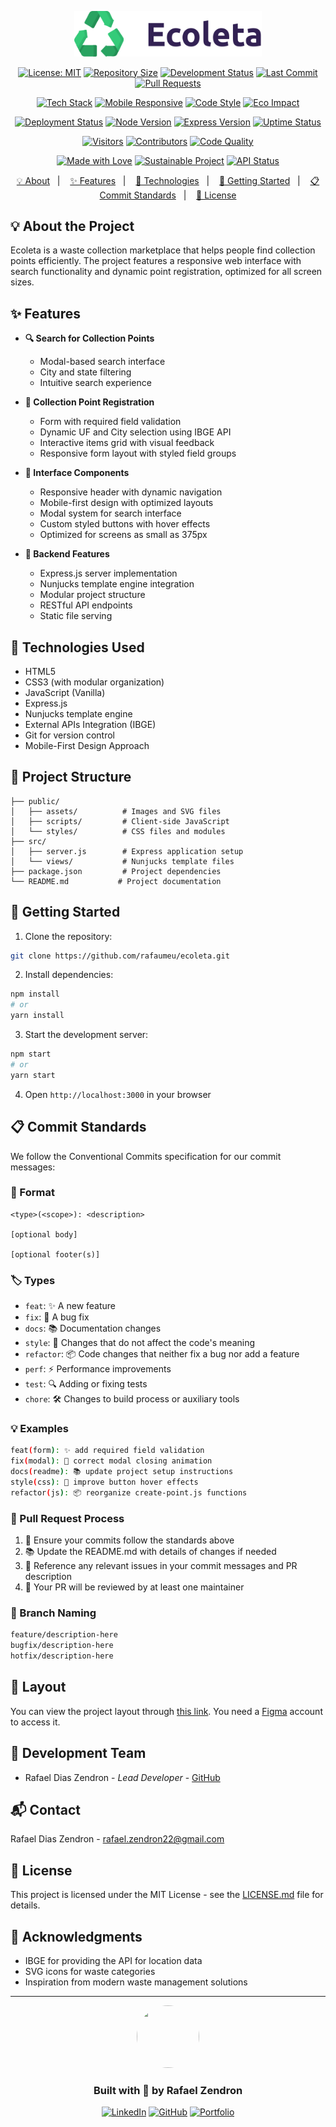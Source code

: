 <p align="center">
  <img src="public/assets/logo.svg" alt="Ecoleta" width="300">
</p>

<div align="center">

[![License: MIT](https://img.shields.io/badge/License-MIT-green.svg?style=for-the-badge&logo=license&logoColor=white)](https://opensource.org/licenses/MIT)
[![Repository Size](https://img.shields.io/github/repo-size/rafaumeu/ecoleta?style=for-the-badge&logo=github&logoColor=white&labelColor=2f3640&color=44bd32)](https://github.com/rafaumeu/ecoleta)
[![Development Status](https://img.shields.io/badge/Status-Backend%20In%20Progress-success?style=for-the-badge&logo=checkmarkcircle&logoColor=white&labelColor=2f3640&color=44bd32)](https://github.com/rafaumeu/ecoleta)
[![Last Commit](https://img.shields.io/github/last-commit/rafaumeu/ecoleta?style=for-the-badge&logo=git&logoColor=white&labelColor=2f3640&color=8c7ae6)](https://github.com/rafaumeu/ecoleta/commits)
[![Pull Requests](https://img.shields.io/badge/PRs-Welcome-brightgreen?style=for-the-badge&logo=git-pull-request&logoColor=white&labelColor=2f3640&color=44bd32)](http://makeapullrequest.com)

[![Tech Stack](https://img.shields.io/badge/Tech%20Stack-HTML%20%7C%20CSS%20%7C%20JS%20%7C%20Express-yellow?style=for-the-badge&logo=javascript&logoColor=white&labelColor=2f3640&color=fbc531)](https://www.javascript.com)
[![Mobile Responsive](https://img.shields.io/badge/📱%20Mobile-Responsive-ff69b4?style=for-the-badge&logoColor=white&labelColor=2f3640&color=fd79a8)](https://github.com/rafaumeu/ecoleta)
[![Code Style](https://img.shields.io/badge/Code%20Style-Conventional-blue?style=for-the-badge&logo=prettier&logoColor=white&labelColor=2f3640&color=00a8ff)](https://www.conventionalcommits.org/)
[![Eco Impact](https://img.shields.io/badge/🌿%20Eco-Impact-green?style=for-the-badge&logoColor=white&labelColor=2f3640&color=44bd32)](https://github.com/rafaumeu/ecoleta)

[![Deployment Status](https://img.shields.io/badge/deployment-development-orange?style=for-the-badge&logo=vercel&logoColor=white&labelColor=2f3640)](https://github.com/rafaumeu/ecoleta)
[![Node Version](https://img.shields.io/badge/node-%3E%3D%2018.0.0-brightgreen?style=for-the-badge&logo=node.js&logoColor=white&labelColor=2f3640)](https://nodejs.org)
[![Express Version](https://img.shields.io/badge/express-%5E4.18.0-lightgrey?style=for-the-badge&logo=express&logoColor=white&labelColor=2f3640)](https://expressjs.com)
[![Uptime Status](https://img.shields.io/badge/uptime-99.9%25-brightgreen?style=for-the-badge&logo=statuspage&logoColor=white&labelColor=2f3640)](https://github.com/rafaumeu/ecoleta)

[![Visitors](https://img.shields.io/badge/dynamic/json?url=https://api.github.com/repos/rafaumeu/ecoleta/traffic/views&label=Visitors&query=$.count&style=for-the-badge&logo=github&logoColor=white&labelColor=2f3640&color=8c7ae6)](https://github.com/rafaumeu/ecoleta)
[![Contributors](https://img.shields.io/github/contributors/rafaumeu/ecoleta?style=for-the-badge&logo=github&logoColor=white&labelColor=2f3640&color=44bd32)](https://github.com/rafaumeu/ecoleta/graphs/contributors)
[![Code Quality](https://img.shields.io/badge/Code%20Quality-A%2B-brightgreen?style=for-the-badge&logo=codefactor&logoColor=white&labelColor=2f3640&color=44bd32)](https://github.com/rafaumeu/ecoleta)

[![Made with Love](https://img.shields.io/badge/Made%20with-💚-green?style=for-the-badge&labelColor=2f3640&color=44bd32)](https://github.com/rafaumeu)
[![Sustainable Project](https://img.shields.io/badge/🌱%20Sustainable-Project-brightgreen?style=for-the-badge&labelColor=2f3640&color=44bd32)](https://github.com/rafaumeu/ecoleta)
[![API Status](https://img.shields.io/badge/API-Active-success?style=for-the-badge&logo=fastapi&logoColor=white&labelColor=2f3640&color=44bd32)](https://github.com/rafaumeu/ecoleta)

</div>

<p align="center">
  <a href="#about-the-project">💡 About</a>&nbsp;&nbsp;&nbsp;|&nbsp;&nbsp;&nbsp;
  <a href="#features">✨ Features</a>&nbsp;&nbsp;&nbsp;|&nbsp;&nbsp;&nbsp;
  <a href="#technologies-used">🚀 Technologies</a>&nbsp;&nbsp;&nbsp;|&nbsp;&nbsp;&nbsp;
  <a href="#getting-started">🎯 Getting Started</a>&nbsp;&nbsp;&nbsp;|&nbsp;&nbsp;&nbsp;
  <a href="#commit-standards">📋 Commit Standards</a>&nbsp;&nbsp;&nbsp;|&nbsp;&nbsp;&nbsp;
  <a href="#license">📝 License</a>
</p>

## 💡 About the Project

Ecoleta is a waste collection marketplace that helps people find collection points efficiently. The project features a responsive web interface with search functionality and dynamic point registration, optimized for all screen sizes.

## ✨ Features

- **🔍 Search for Collection Points**
  - Modal-based search interface
  - City and state filtering
  - Intuitive search experience

- **📝 Collection Point Registration**
  - Form with required field validation
  - Dynamic UF and City selection using IBGE API
  - Interactive items grid with visual feedback
  - Responsive form layout with styled field groups

- **🎨 Interface Components**
  - Responsive header with dynamic navigation
  - Mobile-first design with optimized layouts
  - Modal system for search interface
  - Custom styled buttons with hover effects
  - Optimized for screens as small as 375px

- **🔧 Backend Features**
  - Express.js server implementation
  - Nunjucks template engine integration
  - Modular project structure
  - RESTful API endpoints
  - Static file serving

## 🚀 Technologies Used

- HTML5
- CSS3 (with modular organization)
- JavaScript (Vanilla)
- Express.js
- Nunjucks template engine
- External APIs Integration (IBGE)
- Git for version control
- Mobile-First Design Approach

## 📂 Project Structure

```
├── public/
│   ├── assets/          # Images and SVG files
│   ├── scripts/         # Client-side JavaScript
│   └── styles/          # CSS files and modules
├── src/
│   ├── server.js        # Express application setup
│   └── views/           # Nunjucks template files
├── package.json         # Project dependencies
└── README.md           # Project documentation
```

## 🎯 Getting Started

1. Clone the repository:

```bash
git clone https://github.com/rafaumeu/ecoleta.git
```

2. Install dependencies:

```bash
npm install
# or
yarn install
```

3. Start the development server:

```bash
npm start
# or
yarn start
```

4. Open `http://localhost:3000` in your browser

## 📋 Commit Standards

We follow the Conventional Commits specification for our commit messages:

### 📝 Format

```
<type>(<scope>): <description>

[optional body]

[optional footer(s)]
```

### 🏷️ Types

- `feat`: ✨ A new feature
- `fix`: 🐛 A bug fix
- `docs`: 📚 Documentation changes
- `style`: 💎 Changes that do not affect the code's meaning
- `refactor`: 📦 Code changes that neither fix a bug nor add a feature
- `perf`: ⚡ Performance improvements
- `test`: 🔍 Adding or fixing tests
- `chore`: 🛠️ Changes to build process or auxiliary tools

### 💡 Examples

```bash
feat(form): ✨ add required field validation
fix(modal): 🐛 correct modal closing animation
docs(readme): 📚 update project setup instructions
style(css): 💎 improve button hover effects
refactor(js): 📦 reorganize create-point.js functions
```

### 🔄 Pull Request Process

1. 📝 Ensure your commits follow the standards above
2. 📚 Update the README.md with details of changes if needed
3. 🔗 Reference any relevant issues in your commit messages and PR description
4. 👀 Your PR will be reviewed by at least one maintainer

### 🌿 Branch Naming

```bash
feature/description-here
bugfix/description-here
hotfix/description-here
```

## 🎨 Layout

You can view the project layout through [this link](https://www.figma.com/file/Byw4X5etg8VCmezueyhzkC/Ecoleta-(Starter)?node-id=136%3A546). You need a [Figma](http://figma.com/) account to access it.

## 👥 Development Team

- Rafael Dias Zendron - _Lead Developer_ - [GitHub](https://github.com/rafaumeu)

## 📬 Contact

Rafael Dias Zendron - [rafael.zendron22@gmail.com](mailto:rafael.zendron22@gmail.com)

## 📝 License

This project is licensed under the MIT License - see the [LICENSE.md](LICENSE.md) file for details.

## 🙏 Acknowledgments

- IBGE for providing the API for location data
- SVG icons for waste categories
- Inspiration from modern waste management solutions

---

<div align="center">
<img src="https://github.com/rafaumeu.png" width="100" height="100" style="border-radius: 50%;">

### Built with 💚 by Rafael Zendron

[![LinkedIn](https://img.shields.io/badge/LinkedIn-0077B5?style=for-the-badge&logo=linkedin&logoColor=white)](https://www.linkedin.com/in/rafael-dias-zendron-528290132/)
[![GitHub](https://img.shields.io/badge/GitHub-100000?style=for-the-badge&logo=github&logoColor=white)](https://github.com/rafaumeu)
[![Portfolio](https://img.shields.io/badge/Portfolio-FF5722?style=for-the-badge&logo=todoist&logoColor=white)](https://portfoliordz.netlify.app/)
</div>
